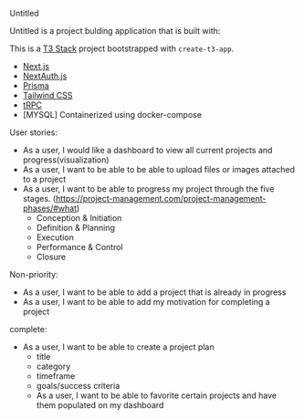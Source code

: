 Untitled

Untitled is a project bulding application that is built with:

This is a [T3 Stack](https://create.t3.gg/) project bootstrapped with `create-t3-app`.

- [Next.js](https://nextjs.org)
- [NextAuth.js](https://next-auth.js.org)
- [Prisma](https://prisma.io)
- [Tailwind CSS](https://tailwindcss.com)
- [tRPC](https://trpc.io)
- [MYSQL] Containerized using docker-compose

User stories:

- As a user, I would like a dashboard to view all current projects and progress(visualization)
- As a user, I want to be able to be able to upload files or images attached to a project
- As a user, I want to be able to progress my project through the five stages. (https://project-management.com/project-management-phases/#what)
  - Conception & Initiation
  - Definition & Planning
  - Execution
  - Performance & Control
  - Closure

Non-priority:

- As a user, I want to be able to add a project that is already in progress
- As a user, I want to be able to add my motivation for completing a project

complete:

- As a user, I want to be able to create a project plan
  - title
  - category
  - timeframe
  - goals/success criteria
  - As a user, I want to be able to favorite certain projects and have them populated on my dashboard
